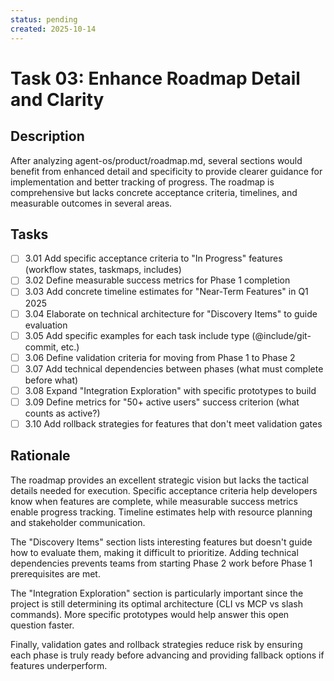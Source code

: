 ```yaml
---
status: pending
created: 2025-10-14
---
```


# Task 03: Enhance Roadmap Detail and Clarity

## Description

After analyzing agent-os/product/roadmap.md, several sections would benefit from enhanced detail and specificity to provide clearer guidance for implementation and better tracking of progress. The roadmap is comprehensive but lacks concrete acceptance criteria, timelines, and measurable outcomes in several areas.

## Tasks

- [ ] 3.01 Add specific acceptance criteria to "In Progress" features (workflow states, taskmaps, includes)
- [ ] 3.02 Define measurable success metrics for Phase 1 completion
- [ ] 3.03 Add concrete timeline estimates for "Near-Term Features" in Q1 2025
- [ ] 3.04 Elaborate on technical architecture for "Discovery Items" to guide evaluation
- [ ] 3.05 Add specific examples for each task include type (@include/git-commit, etc.)
- [ ] 3.06 Define validation criteria for moving from Phase 1 to Phase 2
- [ ] 3.07 Add technical dependencies between phases (what must complete before what)
- [ ] 3.08 Expand "Integration Exploration" with specific prototypes to build
- [ ] 3.09 Define metrics for "50+ active users" success criterion (what counts as active?)
- [ ] 3.10 Add rollback strategies for features that don't meet validation gates

## Rationale

The roadmap provides an excellent strategic vision but lacks the tactical details needed for execution. Specific acceptance criteria help developers know when features are complete, while measurable success metrics enable progress tracking. Timeline estimates help with resource planning and stakeholder communication.

The "Discovery Items" section lists interesting features but doesn't guide how to evaluate them, making it difficult to prioritize. Adding technical dependencies prevents teams from starting Phase 2 work before Phase 1 prerequisites are met.

The "Integration Exploration" section is particularly important since the project is still determining its optimal architecture (CLI vs MCP vs slash commands). More specific prototypes would help answer this open question faster.

Finally, validation gates and rollback strategies reduce risk by ensuring each phase is truly ready before advancing and providing fallback options if features underperform.
